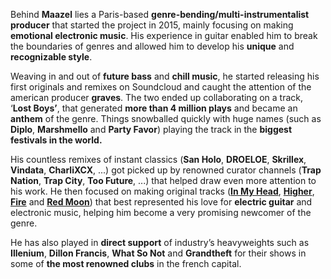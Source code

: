 Behind  **Maazel**  lies  a  Paris-based  **genre-bending/multi-instrumentalist producer**  that  started  the  project  in  2015, mainly  focusing  on  making  **emotional  electronic  music**. His  experience  in  guitar  enabled  him  to  break  the  boundaries  of  genres  and  allowed  him  to  develop  his  **unique**  and  **recognizable  style**.


Weaving  in  and  out  of  **future  bass**  and  **chill  music**, he  started  releasing  his  first  originals  and  remixes  on  Soundcloud  and  caught  the  attention  of  the  american  producer  **graves**. The  two  ended  up  collaborating  on  a  track, ‘**Lost  Boys’**, that  generated  **more  than  4  million  plays**  and  became  an  **anthem**  of  the  genre. Things  snowballed  quickly  with  huge  names (such  as  **Diplo**, **Marshmello**  and  **Party  Favor**) playing  the  track  in  the  **biggest  festivals  in  the  world.** 


His  countless  remixes  of  instant  classics (**San  Holo**, **DROELOE**, **Skrillex**, **Vindata**, **CharliXCX**, ...) got  picked  up  by  renowned  curator  channels (**Trap  Nation**, **Trap  City**, **Too  Future**, ...) that  helped  draw  even  more  attention  to  his  work. He  then  focused  on  making  original  tracks (**[In My Head](https://fanlink.to/maazel-in-my-head)**, **[Higher](https://fanlink.to/maazel-higher)**, **[Fire](https://fanlink.to/maazel-fire)** and **[Red Moon](https://fanlink.to/maazel-red-moon)**) that  best  represented  his  love  for  **electric  guitar**  and  electronic  music, helping  him  become  a  very  promising  newcomer  of  the  genre.


He  has  also  played  in  **direct  support**  of  industry’s  heavyweights  such  as  **Illenium**, **Dillon  Francis**, **What  So  Not**  and  **Grandtheft**  for  their  shows  in  some  of  **the  most  renowned  clubs**  in  the  french  capital.
